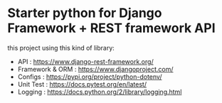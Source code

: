 # Starter python for Django Framework + REST framework API

this project using this kind of library:
* API : https://www.django-rest-framework.org/
* Framework & ORM : https://www.djangoproject.com/
* Configs : https://pypi.org/project/python-dotenv/
* Unit Test : https://docs.pytest.org/en/latest/
* Logging : https://docs.python.org/2/library/logging.html
